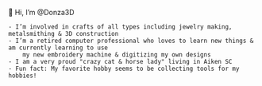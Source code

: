 👋 Hi, I’m @Donza3D

    - I’m involved in crafts of all types including jewelry making, metalsmithing & 3D construction
    - I’m a retired computer professional who loves to learn new things & am currently learning to use 
        my new embroidery machine & digitizing my own designs
    - I am a very proud "crazy cat & horse lady" living in Aiken SC
    - Fun fact: My favorite hobby seems to be collecting tools for my hobbies!

